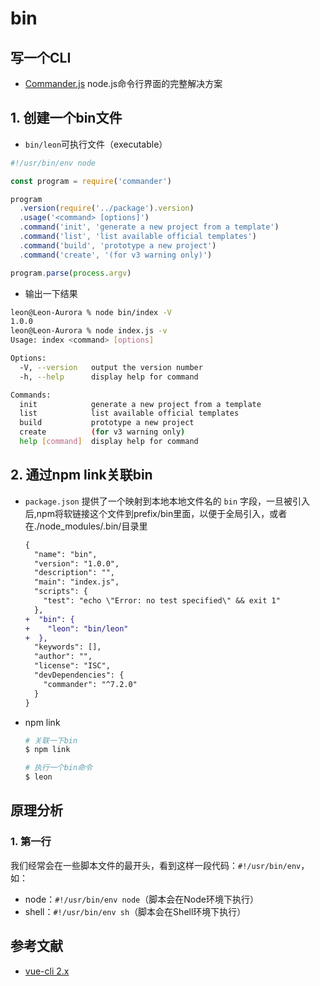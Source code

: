 # bin





## 写一个CLI

* [Commander.js](https://github.com/tj/commander.js) node.js命令行界面的完整解决方案



## 1. 创建一个bin文件

* `bin/leon`可执行文件（executable）

```js
#!/usr/bin/env node

const program = require('commander')

program
  .version(require('../package').version)
  .usage('<command> [options]')
  .command('init', 'generate a new project from a template')
  .command('list', 'list available official templates')
  .command('build', 'prototype a new project')
  .command('create', '(for v3 warning only)')

program.parse(process.argv)

```

* 输出一下结果

```bash
leon@Leon-Aurora % node bin/index -V
1.0.0
leon@Leon-Aurora % node index.js -v       
Usage: index <command> [options]

Options:
  -V, --version   output the version number
  -h, --help      display help for command

Commands:
  init            generate a new project from a template
  list            list available official templates
  build           prototype a new project
  create          (for v3 warning only)
  help [command]  display help for command
```

## 2. 通过npm link关联bin

* `package.json` 提供了一个映射到本地本地文件名的 `bin` 字段，一旦被引入后,npm将软链接这个文件到prefix/bin里面，以便于全局引入，或者在./node_modules/.bin/目录里

  ```diff
  {
    "name": "bin",
    "version": "1.0.0",
    "description": "",
    "main": "index.js",
    "scripts": {
      "test": "echo \"Error: no test specified\" && exit 1"
    },
  +  "bin": {
  +    "leon": "bin/leon"
  +  },
    "keywords": [],
    "author": "",
    "license": "ISC",
    "devDependencies": {
      "commander": "^7.2.0"
    }
  }
  
  ```

* npm link

  ```bash
  # 关联一下bin
  $ npm link
  
  # 执行一个bin命令
  $ leon
  ```

## 原理分析

### 1. 第一行

我们经常会在一些脚本文件的最开头，看到这样一段代码：`#!/usr/bin/env`，如：

* node：`#!/usr/bin/env node`（脚本会在Node环境下执行）
* shell：`#!/usr/bin/env sh`（脚本会在Shell环境下执行）







## 参考文献

* [vue-cli 2.x](https://blog.csdn.net/ABAP_Brave/article/details/84930286)

